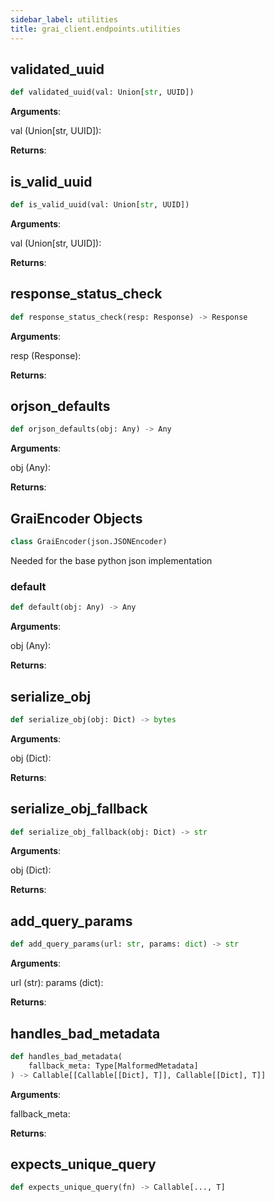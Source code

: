 ```yaml
---
sidebar_label: utilities
title: grai_client.endpoints.utilities
---
```


## validated\_uuid

```python
def validated_uuid(val: Union[str, UUID])
```

**Arguments**:

  val (Union[str, UUID]):


**Returns**:



## is\_valid\_uuid

```python
def is_valid_uuid(val: Union[str, UUID])
```

**Arguments**:

  val (Union[str, UUID]):


**Returns**:



## response\_status\_check

```python
def response_status_check(resp: Response) -> Response
```

**Arguments**:

  resp (Response):


**Returns**:



## orjson\_defaults

```python
def orjson_defaults(obj: Any) -> Any
```

**Arguments**:

  obj (Any):


**Returns**:



## GraiEncoder Objects

```python
class GraiEncoder(json.JSONEncoder)
```

Needed for the base python json implementation

### default

```python
def default(obj: Any) -> Any
```

**Arguments**:

  obj (Any):


**Returns**:



## serialize\_obj

```python
def serialize_obj(obj: Dict) -> bytes
```

**Arguments**:

  obj (Dict):


**Returns**:



## serialize\_obj\_fallback

```python
def serialize_obj_fallback(obj: Dict) -> str
```

**Arguments**:

  obj (Dict):


**Returns**:



## add\_query\_params

```python
def add_query_params(url: str, params: dict) -> str
```

**Arguments**:

  url (str):
  params (dict):


**Returns**:



## handles\_bad\_metadata

```python
def handles_bad_metadata(
    fallback_meta: Type[MalformedMetadata]
) -> Callable[[Callable[[Dict], T]], Callable[[Dict], T]]
```

**Arguments**:

  fallback_meta:


**Returns**:



## expects\_unique\_query

```python
def expects_unique_query(fn) -> Callable[..., T]
```
